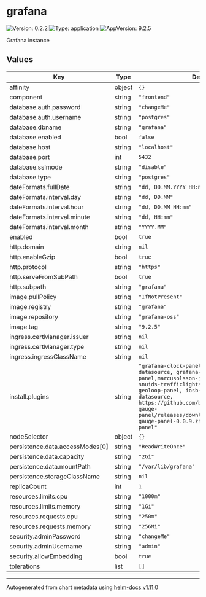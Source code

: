 # grafana

![Version: 0.2.2](https://img.shields.io/badge/Version-0.2.2-informational?style=flat-square) ![Type: application](https://img.shields.io/badge/Type-application-informational?style=flat-square) ![AppVersion: 9.2.5](https://img.shields.io/badge/AppVersion-9.2.5-informational?style=flat-square)

Grafana instance

## Values

| Key | Type | Default | Description |
|-----|------|---------|-------------|
| affinity | object | `{}` |  |
| component | string | `"frontend"` |  |
| database.auth.password | string | `"changeMe"` |  |
| database.auth.username | string | `"postgres"` |  |
| database.dbname | string | `"grafana"` |  |
| database.enabled | bool | `false` |  |
| database.host | string | `"localhost"` |  |
| database.port | int | `5432` |  |
| database.sslmode | string | `"disable"` |  |
| database.type | string | `"postgres"` |  |
| dateFormats.fullDate | string | `"dd, DD.MM.YYYY HH:mm:ss"` |  |
| dateFormats.interval.day | string | `"dd, DD.MM"` |  |
| dateFormats.interval.hour | string | `"dd, DD.MM HH:mm"` |  |
| dateFormats.interval.minute | string | `"dd, HH:mm"` |  |
| dateFormats.interval.month | string | `"YYYY.MM"` |  |
| enabled | bool | `true` |  |
| http.domain | string | `nil` |  |
| http.enableGzip | bool | `true` |  |
| http.protocol | string | `"https"` |  |
| http.serveFromSubPath | bool | `true` |  |
| http.subpath | string | `"grafana"` |  |
| image.pullPolicy | string | `"IfNotPresent"` |  |
| image.registry | string | `"grafana"` |  |
| image.repository | string | `"grafana-oss"` |  |
| image.tag | string | `"9.2.5"` |  |
| ingress.certManager.issuer | string | `nil` |  |
| ingress.certManager.type | string | `nil` |  |
| ingress.ingressClassName | string | `nil` |  |
| install.plugins | string | `"grafana-clock-panel,grafana-simple-json-datasource, grafana-worldmap-panel,marcusolsson-json-datasource, snuids-trafficlights-panel,citilogics-geoloop-panel, iosb-sensorthings-datasource, https://github.com/briangann/grafana-gauge-panel/releases/download/v0.0.9/briangann-gauge-panel-0.0.9.zip;briangann-gauge-panel"` |  |
| nodeSelector | object | `{}` |  |
| persistence.data.accessModes[0] | string | `"ReadWriteOnce"` |  |
| persistence.data.capacity | string | `"2Gi"` |  |
| persistence.data.mountPath | string | `"/var/lib/grafana"` |  |
| persistence.storageClassName | string | `nil` |  |
| replicaCount | int | `1` |  |
| resources.limits.cpu | string | `"1000m"` |  |
| resources.limits.memory | string | `"1Gi"` |  |
| resources.requests.cpu | string | `"250m"` |  |
| resources.requests.memory | string | `"256Mi"` |  |
| security.adminPassword | string | `"changeMe"` |  |
| security.adminUsername | string | `"admin"` |  |
| security.allowEmbedding | bool | `true` |  |
| tolerations | list | `[]` |  |

----------------------------------------------
Autogenerated from chart metadata using [helm-docs v1.11.0](https://github.com/norwoodj/helm-docs/releases/v1.11.0)
